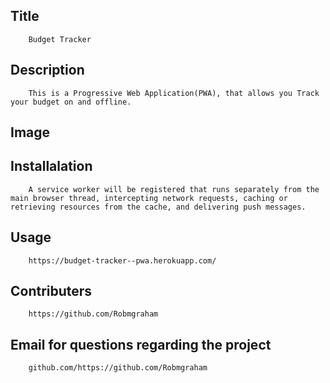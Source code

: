 
## Title
        Budget Tracker
            
## Description 
        This is a Progressive Web Application(PWA), that allows you Track your budget on and offline.

## Image 
        

## Installalation
        A service worker will be registered that runs separately from the main browser thread, intercepting network requests, caching or retrieving resources from the cache, and delivering push messages.

## Usage
        https://budget-tracker--pwa.herokuapp.com/


## Contributers
        https://github.com/Robmgraham
               

## Email for questions regarding the project
        
        github.com/https://github.com/Robmgraham

